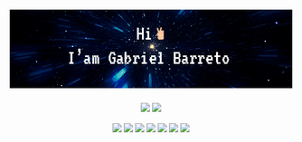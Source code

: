 <div align="center"> 
  <h1>
   <img src="./src/img/github.gif" />
  </h1>
 </div>
 
 <div align="center"> 
  <img  height="230"  src="https://github-readme-stats.vercel.app/api?username=Cyacer&theme=prussian&show_icons=true"/>
  <img  height="230" src="https://github-readme-stats.vercel.app/api/top-langs/?username=Cyacer&theme=prussian"/>
 </div>
  <br>
  <div align="center">
    <img src="https://img.shields.io/badge/HTML5-E34F26.svg?style=for-the-badge&logo=HTML5&logoColor=white" />
    <img src="https://img.shields.io/badge/CSS3-1572B6.svg?style=for-the-badge&logo=CSS3&logoColor=white" />
    <img src="https://img.shields.io/badge/JavaScript-F7DF1E.svg?style=for-the-badge&logo=JavaScript&logoColor=black" />
    <img src="https://img.shields.io/badge/Node.js-339933.svg?style=for-the-badge&logo=nodedotjs&logoColor=white" />
    <img src="https://img.shields.io/badge/TypeScript-3178C6.svg?style=for-the-badge&logo=TypeScript&logoColor=white" />
    <img src="https://img.shields.io/badge/WordPress-21759B.svg?style=for-the-badge&logo=WordPress&logoColor=white" />
    <img src="https://img.shields.io/badge/Sass-CC6699.svg?style=for-the-badge&logo=Sass&logoColor=white" />
  </div>
